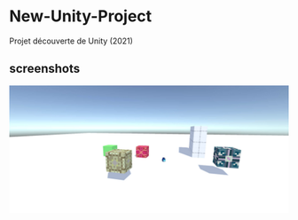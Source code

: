 # New-Unity-Project

Projet découverte de Unity (2021)

## screenshots
<img src="readme/imageunity1.jpg">
